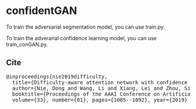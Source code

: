 # confidentGAN

To train the adversarial segmentation model, you can use train.py.

To train the adverarial confidence learning model, you can use train_conGAN.py.



## Cite
<pre>
@inproceedings{nie2019difficulty, 
  title={Difficulty-aware attention network with confidence learning for medical image segmentation}, 
  author={Nie, Dong and Wang, Li and Xiang, Lei and Zhou, Sihang and Adeli, Ehsan and Shen, Dinggang}, 
  booktitle={Proceedings of the AAAI Conference on Artificial Intelligence}, 
  volume={33}, number={01}, pages={1085--1092}, year={2019} }
</pre>
